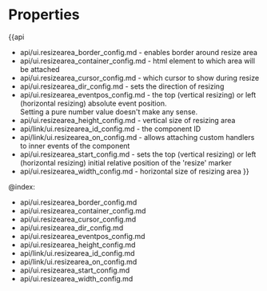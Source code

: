 
Properties
==========

{{api
- api/ui.resizearea_border_config.md - enables border around resize area
- api/ui.resizearea_container_config.md - html element to which area will be attached
- api/ui.resizearea_cursor_config.md - which cursor to show during resize
- api/ui.resizearea_dir_config.md - sets the direction of resizing
- api/ui.resizearea_eventpos_config.md - the top (vertical resizing) or left (horizontal resizing) absolute event position.<br>
Setting a pure number value doesn't make any sense.
- api/ui.resizearea_height_config.md - vertical size of resizing area
- api/link/ui.resizearea_id_config.md - the component ID
- api/link/ui.resizearea_on_config.md - allows attaching custom handlers to inner events of the component
- api/ui.resizearea_start_config.md - sets the top (vertical resizing) or left (horizontal resizing) initial relative position of the 'resize' marker
- api/ui.resizearea_width_config.md - horizontal size of resizing area
}}

@index:
- api/ui.resizearea_border_config.md
- api/ui.resizearea_container_config.md
- api/ui.resizearea_cursor_config.md
- api/ui.resizearea_dir_config.md
- api/ui.resizearea_eventpos_config.md
- api/ui.resizearea_height_config.md
- api/link/ui.resizearea_id_config.md
- api/link/ui.resizearea_on_config.md
- api/ui.resizearea_start_config.md
- api/ui.resizearea_width_config.md

